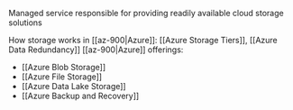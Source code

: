 Managed service responsible for providing readily available cloud storage solutions

How storage works in [[az-900|Azure]]: [[Azure Storage Tiers]], [[Azure Data Redundancy]]
[[az-900|Azure]] offerings:
- [[Azure Blob Storage]]
- [[Azure File Storage]]
- [[Azure Data Lake Storage]]
- [[Azure Backup and Recovery]]